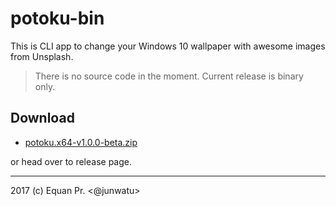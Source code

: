 # potoku-bin

This is CLI app to change your Windows 10 wallpaper with awesome images from Unsplash.

> There is no source code in the moment. Current release is binary only.

## Download
- [potoku.x64-v1.0.0-beta.zip](https://github.com/junwatu/potoku-bin/releases/download/1.0.0-beta/potoku.win.x64-v1.0.0-beta.zip)

or head over to release page.

---

2017 (c) Equan Pr. <@junwatu>

